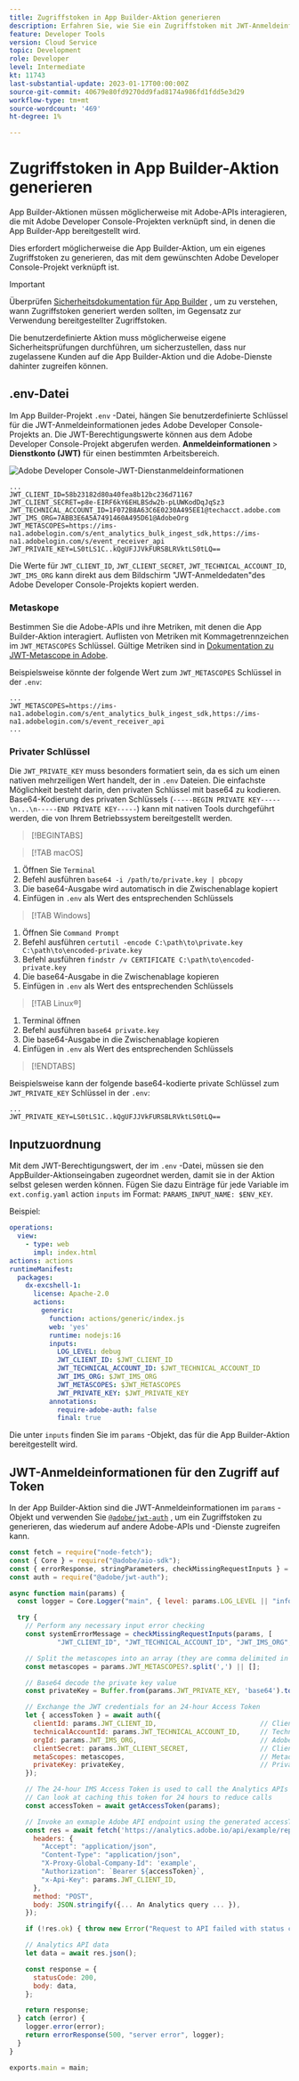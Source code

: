 ```yaml
---
title: Zugriffstoken in App Builder-Aktion generieren
description: Erfahren Sie, wie Sie ein Zugriffstoken mit JWT-Anmeldeinformationen generieren, um sie in einer App Builder-Aktion zu verwenden.
feature: Developer Tools
version: Cloud Service
topic: Development
role: Developer
level: Intermediate
kt: 11743
last-substantial-update: 2023-01-17T00:00:00Z
source-git-commit: 40679e80fd9270dd9fad8174a986fd1fdd5e3d29
workflow-type: tm+mt
source-wordcount: '469'
ht-degree: 1%

---
```



# Zugriffstoken in App Builder-Aktion generieren

App Builder-Aktionen müssen möglicherweise mit Adobe-APIs interagieren, die mit Adobe Developer Console-Projekten verknüpft sind, in denen die App Builder-App bereitgestellt wird.

Dies erfordert möglicherweise die App Builder-Aktion, um ein eigenes Zugriffstoken zu generieren, das mit dem gewünschten Adobe Developer Console-Projekt verknüpft ist.

>[!IMPORTANT]
>
> Überprüfen [Sicherheitsdokumentation für App Builder](https://developer.adobe.com/app-builder/docs/guides/security/) , um zu verstehen, wann Zugriffstoken generiert werden sollten, im Gegensatz zur Verwendung bereitgestellter Zugriffstoken.
>
> Die benutzerdefinierte Aktion muss möglicherweise eigene Sicherheitsprüfungen durchführen, um sicherzustellen, dass nur zugelassene Kunden auf die App Builder-Aktion und die Adobe-Dienste dahinter zugreifen können.


## .env-Datei

Im App Builder-Projekt `.env` -Datei, hängen Sie benutzerdefinierte Schlüssel für die JWT-Anmeldeinformationen jedes Adobe Developer Console-Projekts an. Die JWT-Berechtigungswerte können aus dem Adobe Developer Console-Projekt abgerufen werden. __Anmeldeinformationen__ > __Dienstkonto (JWT)__ für einen bestimmten Arbeitsbereich.

![Adobe Developer Console-JWT-Dienstanmeldeinformationen](./assets/jwt-auth/jwt-credentials.png)

```
...
JWT_CLIENT_ID=58b23182d80a40fea8b12bc236d71167
JWT_CLIENT_SECRET=p8e-EIRF6kY6EHLBSdw2b-pLUWKodDqJqSz3
JWT_TECHNICAL_ACCOUNT_ID=1F072B8A63C6E0230A495EE1@techacct.adobe.com
JWT_IMS_ORG=7ABB3E6A5A7491460A495D61@AdobeOrg
JWT_METASCOPES=https://ims-na1.adobelogin.com/s/ent_analytics_bulk_ingest_sdk,https://ims-na1.adobelogin.com/s/event_receiver_api
JWT_PRIVATE_KEY=LS0tLS1C..kQgUFJJVkFURSBLRVktLS0tLQ==
```

Die Werte für `JWT_CLIENT_ID`, `JWT_CLIENT_SECRET`, `JWT_TECHNICAL_ACCOUNT_ID`, `JWT_IMS_ORG` kann direkt aus dem Bildschirm &quot;JWT-Anmeldedaten&quot;des Adobe Developer Console-Projekts kopiert werden.

### Metaskope

Bestimmen Sie die Adobe-APIs und ihre Metriken, mit denen die App Builder-Aktion interagiert. Auflisten von Metriken mit Kommagetrennzeichen im `JWT_METASCOPES` Schlüssel. Gültige Metriken sind in [Dokumentation zu JWT-Metascope in Adobe](https://developer.adobe.com/developer-console/docs/guides/authentication/JWT/Scopes/).


Beispielsweise könnte der folgende Wert zum `JWT_METASCOPES` Schlüssel in der `.env`:

```
...
JWT_METASCOPES=https://ims-na1.adobelogin.com/s/ent_analytics_bulk_ingest_sdk,https://ims-na1.adobelogin.com/s/event_receiver_api
...
```

### Privater Schlüssel

Die `JWT_PRIVATE_KEY` muss besonders formatiert sein, da es sich um einen nativen mehrzeiligen Wert handelt, der in `.env` Dateien. Die einfachste Möglichkeit besteht darin, den privaten Schlüssel mit base64 zu kodieren. Base64-Kodierung des privaten Schlüssels (`-----BEGIN PRIVATE KEY-----\n...\n-----END PRIVATE KEY-----`) kann mit nativen Tools durchgeführt werden, die von Ihrem Betriebssystem bereitgestellt werden.

>[!BEGINTABS]

>[!TAB macOS]

1. Öffnen Sie `Terminal`
1. Befehl ausführen `base64 -i /path/to/private.key | pbcopy`
1. Die base64-Ausgabe wird automatisch in die Zwischenablage kopiert
1. Einfügen in `.env` als Wert des entsprechenden Schlüssels

>[!TAB Windows]



1. Öffnen Sie `Command Prompt`
1. Befehl ausführen `certutil -encode C:\path\to\private.key C:\path\to\encoded-private.key`
1. Befehl ausführen `findstr /v CERTIFICATE C:\path\to\encoded-private.key`
1. Die base64-Ausgabe in die Zwischenablage kopieren
1. Einfügen in `.env` als Wert des entsprechenden Schlüssels

>[!TAB Linux®]

1. Terminal öffnen
1. Befehl ausführen `base64 private.key`
1. Die base64-Ausgabe in die Zwischenablage kopieren
1. Einfügen in `.env` als Wert des entsprechenden Schlüssels

>[!ENDTABS]

Beispielsweise kann der folgende base64-kodierte private Schlüssel zum `JWT_PRIVATE_KEY` Schlüssel in der `.env`:

```
...
JWT_PRIVATE_KEY=LS0tLS1C..kQgUFJJVkFURSBLRVktLS0tLQ==
```

## Inputzuordnung

Mit dem JWT-Berechtigungswert, der im `.env` -Datei, müssen sie den AppBuilder-Aktionseingaben zugeordnet werden, damit sie in der Aktion selbst gelesen werden können. Fügen Sie dazu Einträge für jede Variable im `ext.config.yaml` action `inputs` im Format: `PARAMS_INPUT_NAME: $ENV_KEY`.

Beispiel:

```yaml
operations:
  view:
    - type: web
      impl: index.html
actions: actions
runtimeManifest:
  packages:
    dx-excshell-1:
      license: Apache-2.0
      actions:
        generic:
          function: actions/generic/index.js
          web: 'yes'
          runtime: nodejs:16
          inputs:
            LOG_LEVEL: debug
            JWT_CLIENT_ID: $JWT_CLIENT_ID
            JWT_TECHNICAL_ACCOUNT_ID: $JWT_TECHNICAL_ACCOUNT_ID
            JWT_IMS_ORG: $JWT_IMS_ORG
            JWT_METASCOPES: $JWT_METASCOPES
            JWT_PRIVATE_KEY: $JWT_PRIVATE_KEY
          annotations:
            require-adobe-auth: false
            final: true
```

Die unter `inputs` finden Sie im `params` -Objekt, das für die App Builder-Aktion bereitgestellt wird.


## JWT-Anmeldeinformationen für den Zugriff auf Token

In der App Builder-Aktion sind die JWT-Anmeldeinformationen im `params` -Objekt und verwenden Sie [`@adobe/jwt-auth`](https://www.npmjs.com/package/@adobe/jwt-auth) , um ein Zugriffstoken zu generieren, das wiederum auf andere Adobe-APIs und -Dienste zugreifen kann.

```javascript
const fetch = require("node-fetch");
const { Core } = require("@adobe/aio-sdk");
const { errorResponse, stringParameters, checkMissingRequestInputs } = require("../utils");
const auth = require("@adobe/jwt-auth");

async function main(params) {
  const logger = Core.Logger("main", { level: params.LOG_LEVEL || "info" });

  try {
    // Perform any necessary input error checking
    const systemErrorMessage = checkMissingRequestInputs(params, [
            "JWT_CLIENT_ID", "JWT_TECHNICAL_ACCOUNT_ID", "JWT_IMS_ORG", "JWT_CLIENT_SECRET", "JWT_METASCOPES", "JWT_PRIVATE_KEY"], []);

    // Split the metascopes into an array (they are comma delimited in the .env file)
    const metascopes = params.JWT_METASCOPES?.split(',') || [];

    // Base64 decode the private key value
    const privateKey = Buffer.from(params.JWT_PRIVATE_KEY, 'base64').toString('utf-8');

    // Exchange the JWT credentials for an 24-hour Access Token
    let { accessToken } = await auth({
      clientId: params.JWT_CLIENT_ID,                          // Client Id
      technicalAccountId: params.JWT_TECHNICAL_ACCOUNT_ID,     // Technical Account Id
      orgId: params.JWT_IMS_ORG,                               // Adobe IMS Org Id
      clientSecret: params.JWT_CLIENT_SECRET,                  // Client Secret
      metaScopes: metascopes,                                  // Metadcopes defining level of access the access token should provide
      privateKey: privateKey,                                  // Private Key to sign the JWT
    });

    // The 24-hour IMS Access Token is used to call the Analytics APIs
    // Can look at caching this token for 24 hours to reduce calls
    const accessToken = await getAccessToken(params);

    // Invoke an exmaple Adobe API endpoint using the generated accessToken
    const res = await fetch('https://analytics.adobe.io/api/example/reports', {
      headers: {
        "Accept": "application/json",
        "Content-Type": "application/json",
        "X-Proxy-Global-Company-Id": 'example',
        "Authorization": `Bearer ${accessToken}`,
        "x-Api-Key": params.JWT_CLIENT_ID,
      },
      method: "POST",
      body: JSON.stringify({... An Analytics query ... }),
    });

    if (!res.ok) { throw new Error("Request to API failed with status code " + res.status);}

    // Analytics API data
    let data = await res.json();

    const response = {
      statusCode: 200,
      body: data,
    };

    return response;
  } catch (error) {
    logger.error(error);
    return errorResponse(500, "server error", logger);
  }
}

exports.main = main;
```
